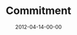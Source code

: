 ---
layout: message
category: message
series: "Game Changers"
title: "Commitment"
date: 2012-04-14-00-00
message_id: 722
audio: "http://s3.amazonaws.com/crossroads-media/media/legacy/mp3/gamechangers_06.mp3"
audio-duration: "41:09"
description: "Brian Tome talks about how Game Changers demonstrate action, commitment and follow through."
video: "https://s3.amazonaws.com/crossroadsvideomessages/gamechangers_06.mp4"
video-duration: "41:14"
video-image: "http://s3.amazonaws.com/crossroads-media/images/legacy/content/gamechangers_06_still.jpg"
program: "http://s3.amazonaws.com/crossroads-media/media/legacy/documents/04_14-15_12Program.pdf"
flag: "N"
---